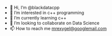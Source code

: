 - 👋 Hi, I’m @blackdatacpp
- 👀 I’m interested in c++ programming 
- 🌱 I’m currently learning c++ 
- 💞️ I’m looking to collaborate on Data Science
- 📫 How to reach me mrexygel@googlemail.com

<!---
blackdatacpp/blackdatacpp is a ✨ special ✨ repository because its `README.md` (this file) appears on your GitHub profile.
You can click the Preview link to take a look at your changes.
--->
